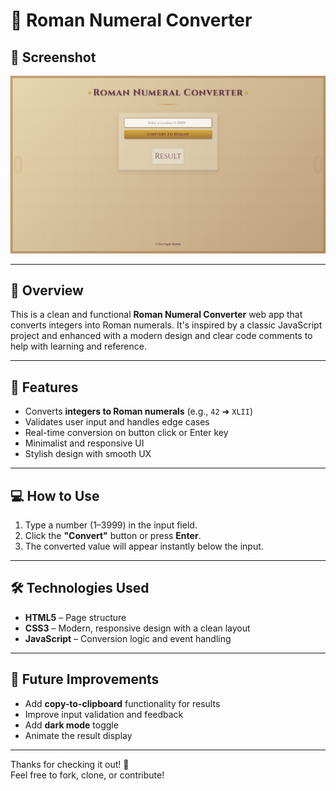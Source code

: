 # 🔢 Roman Numeral Converter

## 📸 Screenshot  
![Screenshot](RomanNumeralConverter.png)
  
---

## 📘 Overview  
This is a clean and functional **Roman Numeral Converter** web app that converts integers into Roman numerals. It's inspired by a classic JavaScript project and enhanced with a modern design and clear code comments to help with learning and reference.

---

## 🚀 Features  
- Converts **integers to Roman numerals** (e.g., `42` ➜ `XLII`) 
- Validates user input and handles edge cases  
- Real-time conversion on button click or Enter key  
- Minimalist and responsive UI  
- Stylish design with smooth UX  

---

## 💻 How to Use  
1. Type a number (1–3999) in the input field.  
2. Click the **"Convert"** button or press **Enter**.  
3. The converted value will appear instantly below the input.  

---

## 🛠️ Technologies Used  
- **HTML5** – Page structure  
- **CSS3** – Modern, responsive design with a clean layout  
- **JavaScript** – Conversion logic and event handling  

---

## 📝 Future Improvements  
- Add **copy-to-clipboard** functionality for results  
- Improve input validation and feedback  
- Add **dark mode** toggle  
- Animate the result display   

---

Thanks for checking it out! 🎉  
Feel free to fork, clone, or contribute!

